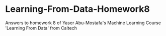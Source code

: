 # Learning-From-Data-Homework8

Answers to homework 8 of Yaser Abu-Mostafa's Machine Learning Course 'Learning From Data' from Caltech
